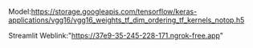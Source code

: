 Model:https://storage.googleapis.com/tensorflow/keras-applications/vgg16/vgg16_weights_tf_dim_ordering_tf_kernels_notop.h5

Streamlit Weblink:"https://37e9-35-245-228-171.ngrok-free.app"
